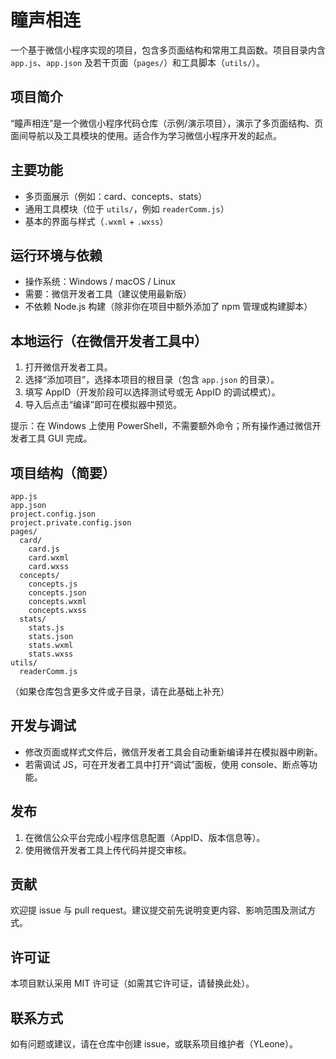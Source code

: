 # 瞳声相连

一个基于微信小程序实现的项目，包含多页面结构和常用工具函数。项目目录内含 `app.js`、`app.json` 及若干页面（`pages/`）和工具脚本（`utils/`）。

## 项目简介

“瞳声相连”是一个微信小程序代码仓库（示例/演示项目），演示了多页面结构、页面间导航以及工具模块的使用。适合作为学习微信小程序开发的起点。

## 主要功能

- 多页面展示（例如：card、concepts、stats）
- 通用工具模块（位于 `utils/`，例如 `readerComm.js`）
- 基本的界面与样式（`.wxml` + `.wxss`）

## 运行环境与依赖

- 操作系统：Windows / macOS / Linux
- 需要：微信开发者工具（建议使用最新版）
- 不依赖 Node.js 构建（除非你在项目中额外添加了 npm 管理或构建脚本）

## 本地运行（在微信开发者工具中）

1. 打开微信开发者工具。
2. 选择“添加项目”，选择本项目的根目录（包含 `app.json` 的目录）。
3. 填写 AppID（开发阶段可以选择测试号或无 AppID 的调试模式）。
4. 导入后点击“编译”即可在模拟器中预览。

提示：在 Windows 上使用 PowerShell，不需要额外命令；所有操作通过微信开发者工具 GUI 完成。

## 项目结构（简要）

```
app.js
app.json
project.config.json
project.private.config.json
pages/
  card/
    card.js
    card.wxml
    card.wxss
  concepts/
    concepts.js
    concepts.json
    concepts.wxml
    concepts.wxss
  stats/
    stats.js
    stats.json
    stats.wxml
    stats.wxss
utils/
  readerComm.js
```

（如果仓库包含更多文件或子目录，请在此基础上补充）

## 开发与调试

- 修改页面或样式文件后，微信开发者工具会自动重新编译并在模拟器中刷新。
- 若需调试 JS，可在开发者工具中打开“调试”面板，使用 console、断点等功能。

## 发布

1. 在微信公众平台完成小程序信息配置（AppID、版本信息等）。
2. 使用微信开发者工具上传代码并提交审核。

## 贡献

欢迎提 issue 与 pull request。建议提交前先说明变更内容、影响范围及测试方式。

## 许可证

本项目默认采用 MIT 许可证（如需其它许可证，请替换此处）。

## 联系方式

如有问题或建议，请在仓库中创建 issue，或联系项目维护者（YLeone）。
